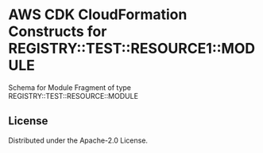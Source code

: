 # AWS CDK CloudFormation Constructs for REGISTRY::TEST::RESOURCE1::MODULE

Schema for Module Fragment of type REGISTRY::TEST::RESOURCE::MODULE

## License

Distributed under the Apache-2.0 License.
